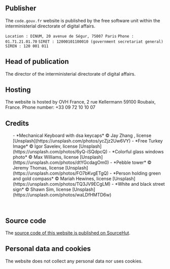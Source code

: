 ## Publisher

The `code.gouv.fr` website is published by the free software unit
within the interministerial directorate of digital affairs.

`Location : DINUM, 20 avenue de Ségur, 75007 Paris`
`Phone : 01.71.21.01.70`
`SIRET : 12000101100010 (government secretariat general)`
`SIREN : 120 001 011`

## Head of publication

The director of the interministerial directorate of digital affairs.

## Hosting

The website is hosted by OVH France, 2 rue Kellermann 59100 Roubaix, France.  Phone number: +33 09 72 10 10 07

## Credits

<ul>
- *Mechanical Keyboard with dsa keycaps* © Jay Zhang , license [Unsplash](https://unsplash.com/photos/ycZjz2Uw6VY)
- *Free Turkey Image* © Igor Savelev, license [Unsplash](https://unsplash.com/photos/6yQ-iSQdpcQ)
- *Colorful glass windows photo* © Max Williams, license [Unsplash](https://unsplash.com/photos/dtYGcdagOm0)
- *Pebble tower* © Jeremy Thomas, license [Unsplash](https://unsplash.com/photos/FO7bKvgETgQ)
- *Person holding green and gold compass* © Mariah Hewines, license [Unsplash](https://unsplash.com/photos/TQ3JV9ECgLM)
- *White and black street sign* © Shawn Sim, license [Unsplash](https://unsplash.com/photos/waLDfHMTD6w)
</ul>
<br>

## Source code

The [source code of this website is published on SourceHut](https://git.sr.ht/~codegouvfr/codegouvfr-sources).

## Personal data and cookies

The website does not collect any personal data nor uses cookies.
